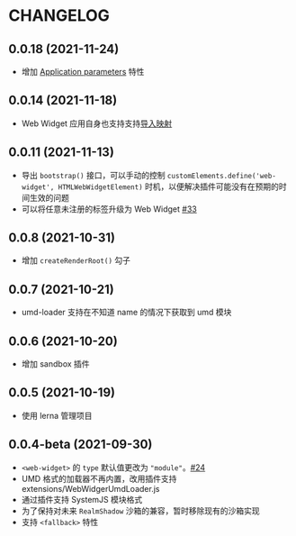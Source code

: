 # CHANGELOG

## 0.0.18 (2021-11-24)

* 增加 [Application parameters](./rfcs/0005-application-parameters.md) 特性

## 0.0.14 (2021-11-18)

* Web Widget 应用自身也支持支持[导入映射](https://github.com/WICG/import-maps)

## 0.0.11 (2021-11-13)

* 导出 `bootstrap()` 接口，可以手动的控制 `customElements.define('web-widget', HTMLWebWidgetElement)` 时机，以便解决插件可能没有在预期的时间生效的问题
* 可以将任意未注册的标签升级为 Web Widget [#33](https://github.com/web-widget/web-widget/pull/33)

## 0.0.8 (2021-10-31)

* 增加 `createRenderRoot()` 勾子

## 0.0.7 (2021-10-21)

* umd-loader 支持在不知道 name 的情况下获取到 umd 模块

## 0.0.6 (2021-10-20)

* 增加 sandbox 插件

## 0.0.5 (2021-10-19)

* 使用 lerna 管理项目

## 0.0.4-beta (2021-09-30)

* `<web-widget>` 的 `type` 默认值更改为 `"module"`。[#24](https://github.com/web-widget/web-widget/issues/24)
* UMD 格式的加载器不再内置，改用插件支持 extensions/WebWidgerUmdLoader.js
* 通过插件支持 SystemJS 模块格式
* 为了保持对未来 `RealmShadow` 沙箱的兼容，暂时移除现有的沙箱实现
* 支持 `<fallback>` 特性

